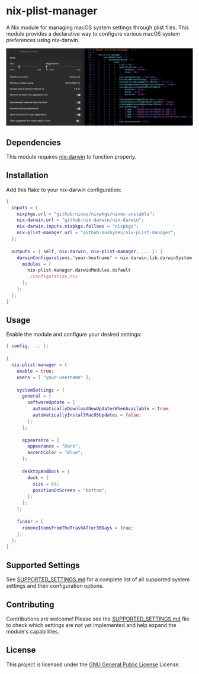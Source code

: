 # nix-plist-manager

A Nix module for managing macOS system settings through plist files. This module provides a declarative way to configure various macOS system preferences using nix-darwin.

![System Settings compared to nix-plist-manager](docs/nix-plist-manager.webp)

## Dependencies

This module requires [nix-darwin](https://github.com/nix-darwin/nix-darwin) to function properly.

## Installation

Add this flake to your nix-darwin configuration:

```nix
{
  inputs = {
    nixpkgs.url = "github:nixos/nixpkgs/nixos-unstable";
    nix-darwin.url = "github:nix-darwin/nix-darwin";
    nix-darwin.inputs.nixpkgs.follows = "nixpkgs";
    nix-plist-manager.url = "github:sushydev/nix-plist-manager";
  };

  outputs = { self, nix-darwin, nix-plist-manager, ... }: {
    darwinConfigurations."your-hostname" = nix-darwin.lib.darwinSystem {
      modules = [
        nix-plist-manager.darwinModules.default
        ./configuration.nix
      ];
    };
  };
}
```

## Usage

Enable the module and configure your desired settings:

```nix
{ config, ... }:

{
  nix-plist-manager = {
    enable = true;
    users = [ "your-username" ];

    systemSettings = {
      general = {
        softwareUpdate = {
          automaticallyDownloadNewUpdatesWhenAvailable = true;
          automaticallyInstallMacOSUpdates = false;
        };
      };

      appearance = {
        appearance = "Dark";
        accentColor = "Blue";
      };

      desktopAndDock = {
        dock = {
          size = 64;
          positionOnScreen = "bottom";
        };
      };
    };

    finder = {
      removeItemsFromTheTrashAfter30Days = true;
    };
  };
}
```

## Supported Settings

See [SUPPORTED_SETTINGS.md](docs/SUPPORTED_SETTINGS.md) for a complete list of all supported system settings and their configuration options.

## Contributing

Contributions are welcome! Please see the [SUPPORTED_SETTINGS.md](docs/SUPPORTED_SETTINGS.md) file to check which settings are not yet implemented and help expand the module's capabilities.

## License

This project is licensed under the [GNU General Public License](docs/LICENSE.md) License.

